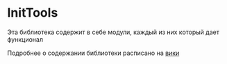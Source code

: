 # InitTools
Эта библиотека содержит в себе модули, каждый из них который дает функционал

Подробнее о содержании библиотеки расписано на [вики](https://github.com/gNoName24/InitTools/wiki)
